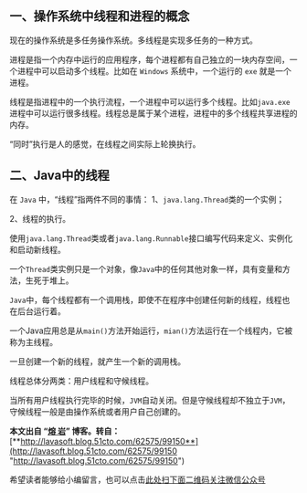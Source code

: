 ## 一、操作系统中线程和进程的概念

现在的操作系统是多任务操作系统。多线程是实现多任务的一种方式。

进程是指一个内存中运行的应用程序，每个进程都有自己独立的一块内存空间，一个进程中可以启动多个线程。比如在 `Windows` 系统中，一个运行的 `exe` 就是一个进程。

线程是指进程中的一个执行流程，一个进程中可以运行多个线程。比如`java.exe` 进程中可以运行很多线程。线程总是属于某个进程，进程中的多个线程共享进程的内存。

“同时”执行是人的感觉，在线程之间实际上轮换执行。

## 二、Java中的线程

在 `Java` 中，“线程”指两件不同的事情：
1、`java.lang.Thread`类的一个实例；

2、线程的执行。

使用`java.lang.Thread`类或者`java.lang.Runnable`接口编写代码来定义、实例化和启动新线程。

一个`Thread`类实例只是一个对象，像`Java`中的任何其他对象一样，具有变量和方法，生死于堆上。

`Java`中，每个线程都有一个调用栈，即使不在程序中创建任何新的线程，线程也在后台运行着。

一个Java应用总是从`main()`方法开始运行，`mian()`方法运行在一个线程内，它被称为主线程。

一旦创建一个新的线程，就产生一个新的调用栈。

线程总体分两类：用户线程和守候线程。

当所有用户线程执行完毕的时候，`JVM`自动关闭。但是守候线程却不独立于`JVM`，守候线程一般是由操作系统或者用户自己创建的。

**本文出自 “**[**熔 岩**](http://lavasoft.blog.51cto.com/)**” 博客。转自：**[**http://lavasoft.blog.51cto.com/62575/99150**](http://lavasoft.blog.51cto.com/62575/99150 "http://lavasoft.blog.51cto.com/62575/99150")

希望读者能够给小编留言，也可以点击[此处扫下面二维码关注微信公众号](https://www.ycbbs.vip/?p=28 "此处扫下面二维码关注微信公众号")